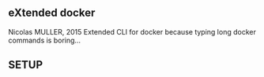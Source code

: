 ## eXtended docker

Nicolas MULLER, 2015
Extended CLI for docker because typing long docker commands is boring...

## SETUP
